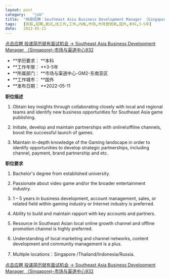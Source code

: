 ```yaml
---
layout:	post
category:	"job"
title:	"网易招聘：Southeast Asia Business Development Manager （Singapore)-市场与渠道中心932-市场-市场营销类-国外本科3-5年"
tags:	[网易,招聘,面试,找工作,工作,内推,市场,市场营销类,国外,本科,3-5年]
date:	2022-05-11
---
```


[点击应聘 投递简历就有面试机会 ->  Southeast Asia Business Development Manager （Singapore)-市场与渠道中心932](http://mobile.bole.netease.com/bole/boleDetail?id=38662&employeeId=346f03c3cda5f04c&key=all)



- **学历要求： **本科
- **工作年限： **3-5年
- **所属部门： **市场与渠道中心-GM2-东南亚区
- **工作城市： **国外
- **发布日期： **2022-05-11



**职位描述**

1. Obtain key insights through collaborating closely with local and regional teams and identify new business opportunities for Southeast Asia game publishing.

2. Initiate, develop and maintain partnerships with online\offline channels, boost the successful launch of games.

3. Maintain in-depth knowledge of the Gaming landscape in order to identify opportunities to develop strategic partnerships, including channel, payment, brand partnership and etc.



**职位要求**

1. Bachelor's degree from established university.

2. Passionate about video game and/or the broader entertainment industry. 

3. 1 – 5 years in business development, account management, sales, or related field within gaming industry or Internet industry is preferred.

4. Ability to build and maintain rapport with key accounts and partners.

5. Resource in Southeast Asian local online growth channel and offline promotion channel is highly preferred.

6. Understanding of local marketing and channel networks, content development and community management is a plus.

7. Multiple locations：Singapore /Thailand/Indonesia/Russia.



[点击应聘 投递简历就有面试机会 ->  Southeast Asia Business Development Manager （Singapore)-市场与渠道中心932](http://mobile.bole.netease.com/bole/boleDetail?id=38662&employeeId=346f03c3cda5f04c&key=all)